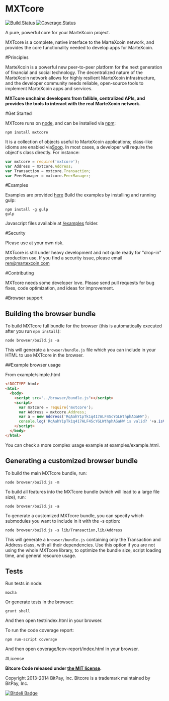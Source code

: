 MXTcore
=======

[![Build Status](https://travis-ci.org/bitpay/bitcore.svg?branch=master)](https://travis-ci.org/bitpay/bitcore)
[![Coverage Status](https://img.shields.io/coveralls/bitpay/bitcore.svg)](https://coveralls.io/r/bitpay/bitcore)

A pure, powerful core for your MarteXcoin project.

MXTcore is a complete, native interface to the MarteXcoin network, and provides the core functionality needed to develop
apps for MarteXcoin.

#Principles

MarteXcoin is a powerful new peer-to-peer platform for the next generation of financial and social technology.
The decentralized nature of the MarteXcoin network allows for highly resilient MarteXcoin infrastructure, and the developer
community needs reliable, open-source tools to implement MarteXcoin apps and services.

**MXTcore unchains developers from fallible, centralized APIs, and provides the tools to interact with the real MarteXcoin network.**

#Get Started

MXTcore runs on [node](http://nodejs.org/), and can be installed via [npm](https://npmjs.org/):

```
npm install mxtcore
```

It is a collection of objects useful to MarteXcoin applications; class-like idioms are enabled via[Soop](https://github.com/bitpay/soop).
In most cases, a developer will require the object's class directly. For instance:

```javascript
var mxtcore = require('mxtcore');
var Address = mxtcore.Address;
var Transaction = mxtcore.Transaction;
var PeerManager = mxtcore.PeerManager;
```

#Examples

Examples are provided [here](examples.md)
Build the examples by installing and running gulp:

```
npm install -g gulp
gulp
```

Javascript files available at [/examples](/examples) folder.


#Security

Please use at your own risk.

MXTcore is still under heavy development and not quite ready for "drop-in" production use. If you find a security issue,
please email ren@martexcoin.com

#Contributing

MXTcore needs some developer love. Please send pull requests for bug fixes, code optimization, and ideas for improvement.

#Browser support

## Building the browser bundle

To build MXTcore full bundle for the browser (this is automatically executed after you run `npm install`):

```
node browser/build.js -a
```

This will generate a `browser/bundle.js` file which you can include in your HTML to use MXTcore in the browser.

##Example browser usage

From example/simple.html

```html
<!DOCTYPE html>
<html>
  <body>
    <script src="../browser/bundle.js"></script>
    <script>
      var mxtcore = require('mxtcore');
      var Address = mxtcore.Address;
      var a = new Address('RqAahY1pTk1q417ALF4ScYGLWthphAGaHW');
      console.log('RqAahY1pTk1q417ALF4ScYGLWthphAGaHW is valid? '+a.isValid());
    </script>
  </body>
</html>
```

You can check a more complex usage example at examples/example.html.

## Generating a customized browser bundle

To build the main MXTcore bundle, run:

```
node browser/build.js -m
```

To build all features into the MXTcore bundle (which will lead to a large file size), run:

```
node browser/build.js -a
```

To generate a customized MXTcore bundle, you can specify which submodules you want to include in it with the -s option:

```
node browser/build.js -s lib/Transaction,lib/Address
```

This will generate a `browser/bundle.js` containing only the Transaction and Address class, with all their dependencies.
Use this option if you are not using the whole MXTcore library, to optimize the bundle size, script loading time, and general resource usage.

## Tests

Run tests in node:

```
mocha
```

Or generate tests in the browser:

```
grunt shell
```

And then open test/index.html in your browser.

To run the code coverage report:

```
npm run-script coverage
```

And then open coverage/lcov-report/index.html in your browser.

#License

**Bitcore Code released under [the MIT license](https://github.com/bitpay/bitcore/blob/master/LICENSE).**

Copyright 2013-2014 BitPay, Inc. Bitcore is a trademark maintained by BitPay, Inc.

[![Bitdeli Badge](https://d2weczhvl823v0.cloudfront.net/bitpay/bitcore/trend.png)](https://bitdeli.com/free "Bitdeli Badge")
